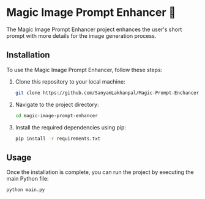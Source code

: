 # Magic Image Prompt Enhancer 🌟

The Magic Image Prompt Enhancer project enhances the user's short prompt with more details for the image generation process.

## Installation

To use the Magic Image Prompt Enhancer, follow these steps:

1. Clone this repository to your local machine:

    ```bash
    git clone https://github.com/SanyamLakhanpal/Magic-Prompt-Enchancer.git
    ```

2. Navigate to the project directory:

    ```bash
    cd magic-image-prompt-enhancer
    ```

3. Install the required dependencies using pip:

    ```bash
    pip install -r requirements.txt
    ```

## Usage

Once the installation is complete, you can run the project by executing the main Python file:

```bash
python main.py
